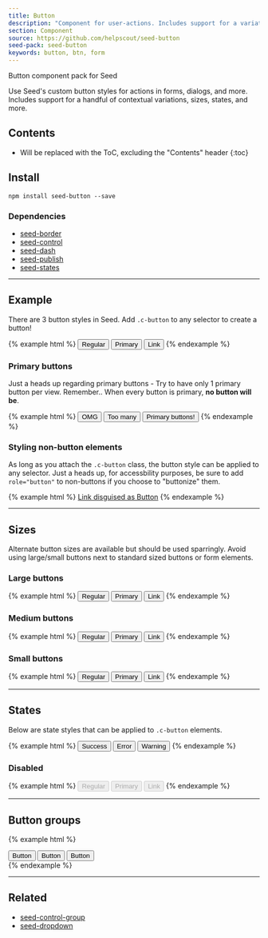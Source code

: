 ```yaml
---
title: Button
description: "Component for user-actions. Includes support for a variation of sizes, styles, and states."
section: Component
source: https://github.com/helpscout/seed-button
seed-pack: seed-button
keywords: button, btn, form
---
```


Button component pack for Seed

Use Seed's custom button styles for actions in forms, dialogs, and more. Includes support for a handful of contextual variations, sizes, states, and more.

## Contents

* Will be replaced with the ToC, excluding the "Contents" header
{:toc}

## Install

```
npm install seed-button --save
```


### Dependencies

* [seed-border](/seed/packs/seed-border)
* [seed-control](/seed/packs/seed-control)
* [seed-dash](/seed/packs/seed-dash)
* [seed-publish](/seed/packs/seed-publish)
* [seed-states](/seed/packs/seed-states)


---


## Example

There are 3 button styles in Seed. Add ``.c-button`` to any selector to create a button!

{% example html %}
<button class="c-button">Regular</button>
<button class="c-button c-button--primary">Primary</button>
<button class="c-button c-button--link">Link</button>
{% endexample %}



### Primary buttons

Just a heads up regarding primary buttons - Try to have only 1 primary button per view.
Remember.. When every button is primary, **no button will be**.

{% example html %}
<button class="c-button c-button--primary">OMG</button>
<button class="c-button c-button--primary">Too many</button>
<button class="c-button c-button--primary">Primary buttons!</button>
{% endexample %}



### Styling non-button elements

As long as you attach the ``.c-button`` class, the button style can be applied to any selector. Just a heads up, for accessbility purposes, be sure to add ``role="button"`` to non-buttons if you choose to "buttonize" them.

{% example html %}
<a href="#" role="button" class="c-button">Link disguised as Button</a>
{% endexample %}



---



## Sizes

Alternate button sizes are available but should be used sparringly. Avoid using large/small buttons next to standard sized buttons or form elements.


### Large buttons

{% example html %}
<button class="c-button c-button--lg">Regular</button>
<button class="c-button c-button--primary c-button--lg">Primary</button>
<button class="c-button c-button--link c-button--lg">Link</button>
{% endexample %}


### Medium buttons

{% example html %}
<button class="c-button c-button--md">Regular</button>
<button class="c-button c-button--primary c-button--md">Primary</button>
<button class="c-button c-button--link c-button--md">Link</button>
{% endexample %}


### Small buttons

{% example html %}
<button class="c-button c-button--sm">Regular</button>
<button class="c-button c-button--primary c-button--sm">Primary</button>
<button class="c-button c-button--link c-button--sm">Link</button>
{% endexample %}


---



## States

Below are state styles that can be applied to ``.c-button`` elements.

{% example html %}
<button class="c-button is-success">Success</button>
<button class="c-button is-error">Error</button>
<button class="c-button is-warning">Warning</button>
{% endexample %}


### Disabled

{% example html %}
<button class="c-button" disabled>Regular</button>
<button class="c-button c-button--primary" disabled>Primary</button>
<button class="c-button c-button--link" disabled>Link</button>
{% endexample %}


---



## Button groups

{% example html %}
<div class="o-control-group" role="group">
  <button class="c-button c-button--sm">Button</button>
  <button class="c-button c-button--sm">Button</button>
  <button class="c-button c-button--sm">Button</button>
</div>
{% endexample %}



---



## Related

* [seed-control-group](/seed/packs/seed-control-group)
* [seed-dropdown](/seed/packs/seed-dropdown)
